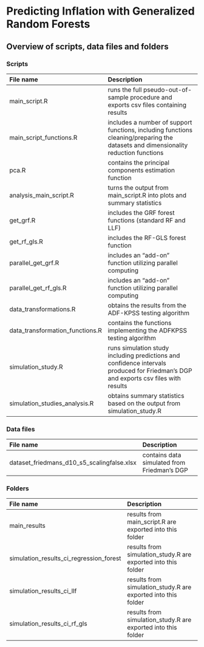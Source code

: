 # Predicting Inflation with Generalized Random Forests

## Overview of scripts, data files and folders

### Scripts

| File name    | Description |
| :-------- | :------- |
| main_script.R  | runs the full pseudo-out-of-sample procedure and exports csv files containing results   |
| main_script_functions.R | includes a number of support functions, including functions cleaning/preparing the datasets and dimensionality reduction functions  |
| pca.R   | contains the principal components estimation function  |
| analysis_main_script.R  | turns the output from main_script.R into plots and summary statistics |
| get_grf.R  | includes the GRF forest functions (standard RF and LLF)  |
| get_rf_gls.R   | includes the RF-GLS forest function  |
| parallel_get_grf.R  | includes an “add-on” function utilizing parallel computing  |
| parallel_get_rf_gls.R  | includes an “add-on” function utilizing parallel computing  |
| data_transformations.R   | obtains the results from the ADF-KPSS testing algorithm  |
| data_transformation_functions.R  | contains the functions implementing the ADFKPSS testing algorithm|
| simulation_study.R   | runs simulation study including predictions and confidence intervals produced for Friedman’s DGP and exports csv files with results  |
| simulation_studies_analysis.R   | obtains summary statistics based on the output from simulation_study.R  |

### Data files

| File name    | Description |
| :-------- | :------- |
| dataset_friedmans_d10_s5_scalingfalse.xlsx  | contains data simulated from Friedman’s DGP |

### Folders

| File name    | Description |
| :-------- | :------- |
| main_results   | results from main_script.R are exported into this folder |
| simulation_results_ci_regression_forest  | results from simulation_study.R are exported into this folder |
| simulation_results_ci_llf | results from simulation_study.R are exported into this folder |
| simulation_results_ci_rf_gls  | results from simulation_study.R are exported into this folder |
